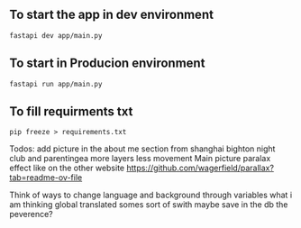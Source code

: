 
## To start the app in dev environment
```
fastapi dev app/main.py
``` 
## To start in Producion environment
```
fastapi run app/main.py 
```

## To fill requirments txt
```
pip freeze > requirements.txt
```
Todos:
add picture in the about me section from shanghai bighton night club and parentingea
more layers less movement
Main picture paralax effect like on the other website https://github.com/wagerfield/parallax?tab=readme-ov-file

Think of ways to change language and background through variables
what i am thinking global translated somes sort of swith maybe save in the db the peverence?

